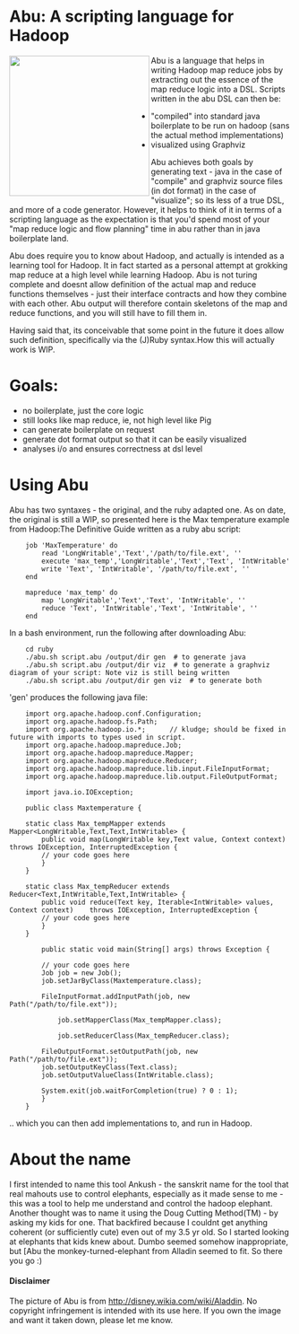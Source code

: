 Abu: A scripting language for Hadoop
=====================================
<img src="http://github.com/vinodkd/abu/raw/master/doc/abu.jpg" align="left" width="250" height="250"/> Abu is a language that helps in writing Hadoop map reduce jobs by extracting out the essence of the map reduce logic into a DSL.
Scripts written in the abu DSL can then be:

- "compiled" into standard java boilerplate to be run on hadoop (sans the actual method implementations)
- visualized using Graphviz
    
Abu achieves both goals by generating text - java in the case of "compile" and graphviz source files (in dot format) in the case of "visualize"; so its less of a true DSL, and more of a code generator. However, it helps to think of it in terms of a scripting language as the expectation is that you'd spend most of your "map reduce logic and flow planning" time in abu rather than in java boilerplate land.

Abu does require you to know about Hadoop, and actually is intended as a learning tool for Hadoop. It in fact started as a personal attempt at grokking map reduce at a high level while learning Hadoop. Abu is not turing complete and doesnt allow definition of the actual map and reduce functions themselves - just their interface contracts and how they combine with each other. Abu output will therefore contain skeletons of the map and reduce functions, and you will still have to fill them in.

Having said that, its conceivable that some point in the future it does allow such definition, specifically via the (J)Ruby syntax.How this will actually work is  WIP.

Goals:
======
- no boilerplate, just the core logic
- still looks like map reduce, ie, not high level like Pig
- can generate boilerplate on request
- generate dot format output so that it can be easily visualized
- analyses i/o and ensures correctness at dsl level


Using Abu
===========
Abu has two syntaxes - the original, and the ruby adapted one. As on date, the original is still a WIP, so presented here is the Max temperature example from Hadoop:The Definitive Guide written as a ruby abu script:

		job 'MaxTemperature' do
			read 'LongWritable','Text','/path/to/file.ext', ''
			execute 'max_temp','LongWritable','Text','Text', 'IntWritable'
			write 'Text', 'IntWritable', '/path/to/file.ext', ''
		end

		mapreduce 'max_temp' do
			map 'LongWritable','Text','Text', 'IntWritable', ''
			reduce 'Text', 'IntWritable','Text', 'IntWritable', ''
		end

In a bash environment, run the following after downloading Abu:

	    cd ruby
	    ./abu.sh script.abu /output/dir gen  # to generate java
	    ./abu.sh script.abu /output/dir viz  # to generate a graphviz diagram of your script: Note viz is still being written
	    ./abu.sh script.abu /output/dir gen viz  # to generate both

'gen' produces the following java file:

		import org.apache.hadoop.conf.Configuration;
		import org.apache.hadoop.fs.Path;
		import org.apache.hadoop.io.*;      // kludge; should be fixed in future with imports to types used in script.
		import org.apache.hadoop.mapreduce.Job;
		import org.apache.hadoop.mapreduce.Mapper;
		import org.apache.hadoop.mapreduce.Reducer;
		import org.apache.hadoop.mapreduce.lib.input.FileInputFormat;
		import org.apache.hadoop.mapreduce.lib.output.FileOutputFormat;

		import java.io.IOException;

		public class Maxtemperature {

		static class Max_tempMapper extends Mapper<LongWritable,Text,Text,IntWritable> {
		    public void map(LongWritable key,Text value, Context context)   throws IOException, InterruptedException {
			// your code goes here
		    }
		}

		static class Max_tempReducer extends Reducer<Text,IntWritable,Text,IntWritable> {
		    public void reduce(Text key, Iterable<IntWritable> values, Context context)    throws IOException, InterruptedException {
			// your code goes here
		    }
		}

		    public static void main(String[] args) throws Exception {

			// your code goes here
			Job job = new Job();
			job.setJarByClass(Maxtemperature.class);

			FileInputFormat.addInputPath(job, new Path("/path/to/file.ext"));

				job.setMapperClass(Max_tempMapper.class);

				job.setReducerClass(Max_tempReducer.class);

			FileOutputFormat.setOutputPath(job, new Path("/path/to/file.ext"));
			job.setOutputKeyClass(Text.class);
			job.setOutputValueClass(IntWritable.class);

			System.exit(job.waitForCompletion(true) ? 0 : 1);
		    }
		}
.. which you can then add implementations to, and run in Hadoop.

About the name
==============
I first intended to name this tool Ankush - the sanskrit name for the tool that real mahouts use to control elephants, especially as it made sense to me - this was a tool to help me understand and control the hadoop elephant. Another thought was to name it using the Doug Cutting Method(TM) - by asking my kids for one. That backfired because I couldnt get anything coherent (or sufficiently cute) even out of my 3.5 yr old. 
So I started looking at elephants that kids knew about. Dumbo seemed somehow inappropriate, but [Abu the monkey-turned-elephant from Alladin seemed to fit. So there you go :)

#### Disclaimer
The picture of Abu is from http://disney.wikia.com/wiki/Aladdin. No copyright infringement is intended with its use here. If you own the image and want it taken down, please let me know.